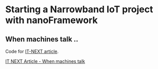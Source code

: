 # Starting a Narrowband IoT project with nanoFramework
## When machines talk ..

Code for  [IT-NEXT article](https://medium.com/itnext/establishing-a-connection-to-azure-iot-hub-using-an-mqtt-client-with-nanoframework-d9c2e1b4ebbe).

[IT NEXT Article - When machines talk](https://medium.com/itnext/when-machines-talk-bccba9a8c049)
